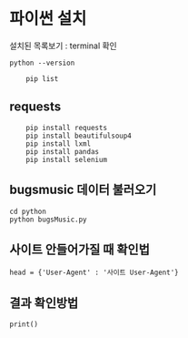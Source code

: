 # 파이썬 설치

설치된 목록보기 : terminal 확인
````
python --version
````

````
    pip list
````

## requests
````
    pip install requests
    pip install beautifulsoup4
    pip install lxml
    pip install pandas
    pip install selenium

````

## bugsmusic 데이터 불러오기
````
cd python
python bugsMusic.py
````

## 사이트 안들어가질 때 확인법
````
head = {'User-Agent' : '사이트 User-Agent'}
````

## 결과 확인방법
````
print()
````
